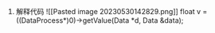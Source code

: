 1. 解释代码
![[Pasted image 20230530142829.png]]
float v = ((DataProcess*)0)->getValue(Data \*d, Data &data);



